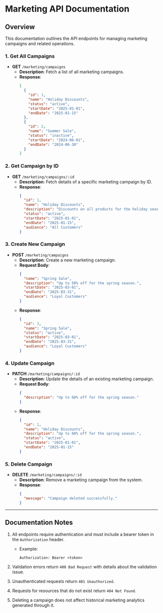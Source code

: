 # Marketing API Documentation

## **Overview**
This documentation outlines the API endpoints for managing marketing campaigns and related operations.

### **1. Get All Campaigns**
- **GET** `/marketing/campaigns`
  - **Description**: Fetch a list of all marketing campaigns.
  - **Response**:
    ```json
    [
      {
        "id": 1,
        "name": "Holiday Discounts",
        "status": "active",
        "startDate": "2025-01-01",
        "endDate": "2025-01-15"
      },
      {
        "id": 2,
        "name": "Summer Sale",
        "status": "inactive",
        "startDate": "2024-06-01",
        "endDate": "2024-06-30"
      }
    ]
    ```

### **2. Get Campaign by ID**
- **GET** `/marketing/campaigns/:id`
  - **Description**: Fetch details of a specific marketing campaign by ID.
  - **Response**:
    ```json
    {
      "id": 1,
      "name": "Holiday Discounts",
      "description": "Discounts on all products for the holiday season.",
      "status": "active",
      "startDate": "2025-01-01",
      "endDate": "2025-01-15",
      "audience": "All Customers"
    }
    ```

### **3. Create New Campaign**
- **POST** `/marketing/campaigns`
  - **Description**: Create a new marketing campaign.
  - **Request Body**:
    ```json
    {
      "name": "Spring Sale",
      "description": "Up to 50% off for the spring season.",
      "startDate": "2025-03-01",
      "endDate": "2025-03-31",
      "audience": "Loyal Customers"
    }
    ```
  - **Response**:
    ```json
    {
      "id": 3,
      "name": "Spring Sale",
      "status": "active",
      "startDate": "2025-03-01",
      "endDate": "2025-03-31",
      "audience": "Loyal Customers"
    }
    ```

### **4. Update Campaign**
- **PATCH** `/marketing/campaigns/:id`
  - **Description**: Update the details of an existing marketing campaign.
  - **Request Body**:
    ```json
    {
      "description": "Up to 60% off for the spring season."
    }
    ```
  - **Response**:
    ```json
    {
      "id": 1,
      "name": "Holiday Discounts",
      "description": "Up to 60% off for the spring season.",
      "status": "active",
      "startDate": "2025-01-01",
      "endDate": "2025-01-15"
    }
    ```

### **5. Delete Campaign**
- **DELETE** `/marketing/campaigns/:id`
  - **Description**: Remove a marketing campaign from the system.
  - **Response**:
    ```json
    {
      "message": "Campaign deleted successfully."
    }
    ```

---

## **Documentation Notes**
1. All endpoints require authentication and must include a bearer token in the `Authorization` header.
   - Example:
     ```
     Authorization: Bearer <token>
     ```

2. Validation errors return `400 Bad Request` with details about the validation issue.

3. Unauthenticated requests return `401 Unauthorized`.

4. Requests for resources that do not exist return `404 Not Found`.

5. Deleting a campaign does not affect historical marketing analytics generated through it.

